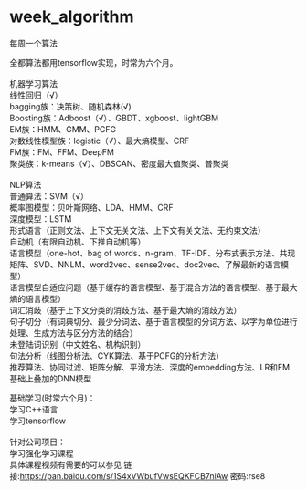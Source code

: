 # week_algorithm
每周一个算法

全都算法都用tensorflow实现，时常为六个月。\
\
机器学习算法\
线性回归（√）\
bagging族：决策树、随机森林(√)\
Boosting族：Adboost（√）、GBDT、xgboost、lightGBM\
EM族：HMM、GMM、PCFG\
对数线性模型族：logistic（√）、最大熵模型、CRF\
FM族：FM、FFM、DeepFM\
聚类族：k-means（√）、DBSCAN、密度最大值聚类、普聚类\
\
NLP算法\
普通算法：SVM（√）\
概率图模型：贝叶斯网络、LDA、HMM、CRF\
深度模型：LSTM\
形式语言（正则文法、上下文无关文法、上下文有关文法、无约束文法）\
自动机（有限自动机、下推自动机等）\
语言模型（one-hot、bag of words、n-gram、TF-IDF、分布式表示方法、共现矩阵、SVD、NNLM、word2vec、sense2vec、doc2vec、了解最新的语言模型）\
语言模型自适应问题（基于缓存的语言模型、基于混合方法的语言模型、基于最大熵的语言模型）\
词汇消歧（基于上下文分类的消歧方法、基于最大熵的消歧方法）\
句子切分（有词典切分、最少分词法、基于语言模型的分词方法、以字为单位进行处理、生成方法与区分方法的结合）\
未登陆词识别（中文姓名、机构识别）\
句法分析（线图分析法、CYK算法、基于PCFG的分析方法） \
推荐算法、协同过滤、矩阵分解、平滑方法、深度的embedding方法、LR和FM基础上叠加的DNN模型

基础学习(时常六个月)：\
学习C++语言\
学习tensorflow\
\
针对公司项目：\
学习强化学习课程\
具体课程视频有需要的可以参见  链接:https://pan.baidu.com/s/1S4xVWbufVwsEQKFCB7niAw  密码:rse8
